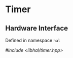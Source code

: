 # Timer

## Hardware Interface

Defined in namespace `hal`

*#include <libhal/timer.hpp>*

```{doxygenclass} hal::timer
```